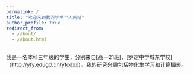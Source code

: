 ```yaml
---
permalink: /
title: "欢迎来到我的学术个人网站"
author_profile: true
redirect_from: 
  - /about/
  - /about.html
---
```


我是一名本科三年级的学生，分别来自[高一21班]，[罗定中学城东学校]（http://yfy.edugd.cn/yfcdxx）。我的研究兴趣包括物化生学习和计算摄影。


